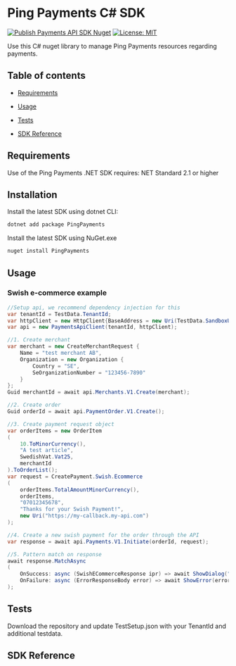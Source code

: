 
# Ping Payments C# SDK

[![Publish Payments API SDK Nuget](https://github.com/youcal/ping_csharp_sdk/actions/workflows/publish.yaml/badge.svg)](https://github.com/youcal/ping_csharp_sdk/actions/workflows/publish.yaml) [![License: MIT](https://img.shields.io/badge/License-MIT-yellow.svg)](https://opensource.org/licenses/MIT)

Use this C# nuget library to manage Ping Payments resources regarding payments.

## Table of contents

* [Requirements](#requirements)

* [Usage](#usage)

* [Tests](#tests)

* [SDK Reference](#sdk-reference)


## Requirements

Use of the Ping Payments .NET SDK requires:
NET Standard 2.1 or higher

## Installation

Install the latest SDK using dotnet CLI:

```sh
dotnet add package PingPayments
```

Install the latest SDK using NuGet.exe

```sh
nuget install PingPayments
```

## Usage



### Swish e-commerce example

```c#
//Setup api, we recommend dependency injection for this
var tenantId = TestData.TenantId;
var httpClient = new HttpClient{BaseAddress = new Uri(TestData.SandboxUri)};
var api = new PaymentsApiClient(tenantId, httpClient);

//1. Create merchant 
var merchant = new CreateMerchantRequest {
    Name = "test merchant AB",
    Organization = new Organization {
        Country = "SE",
        SeOrganizationNumber = "123456-7890"
    }
};
Guid merchantId = await api.Merchants.V1.Create(merchant);

//2. Create order
Guid orderId = await api.PaymentOrder.V1.Create();

//3. Create payment request object
var orderItems = new OrderItem
(
    10.ToMinorCurrency(), 
    "A test article", 
    SwedishVat.Vat25, 
    merchantId
).ToOrderList();
var request = CreatePayment.Swish.Ecommerce
(
    orderItems.TotalAmountMinorCurrency(), 
    orderItems,
    "07012345678",
    "Thanks for your Swish Payment!",
    new Uri("https://my-callback.my-api.com")
);

//4. Create a new swish payment for the order through the API
var response = await api.Payments.V1.Initiate(orderId, request);

//5. Pattern match on response
await response.MatchAsync
(
    OnSuccess: async (SwishECommerceResponse ipr) => await ShowDialog("Open Swish on your device..."),
    OnFailure: async (ErrorResponseBody error) => await ShowError(error)
);
```



## Tests

Download the repository and update TestSetup.json with your TenantId and additional testdata.



## SDK Reference

[//]: #  "Link anchor definitions"

[Payments API]: doc/payments_api.md

[Merchant]: doc/api_resources/payments_api/merchant.md

[Payment Orders]: doc/api_resources/payments_api/payment_order.md

[Payment]: doc/api_resources/payments_api/payment.md
